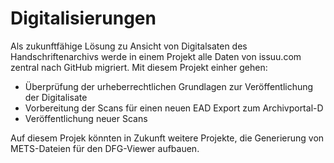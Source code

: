 # Digitalisierungen
Als zukunftfähige Lösung zu Ansicht von Digitalsaten des Handschriftenarchivs werde in einem Projekt alle Daten von issuu.com zentral nach GitHub migriert. Mit diesem Projekt einher gehen:
- Überprüfung der urheberrechtlichen Grundlagen zur Veröffentlichung der Digitalisate
- Vorbereitung der Scans für einen neuen EAD Export zum Archivportal-D
- Veröffentlichung neuer Scans

Auf diesem Projek könnten in Zukunft weitere Projekte, die Generierung von METS-Dateien für den DFG-Viewer aufbauen.
